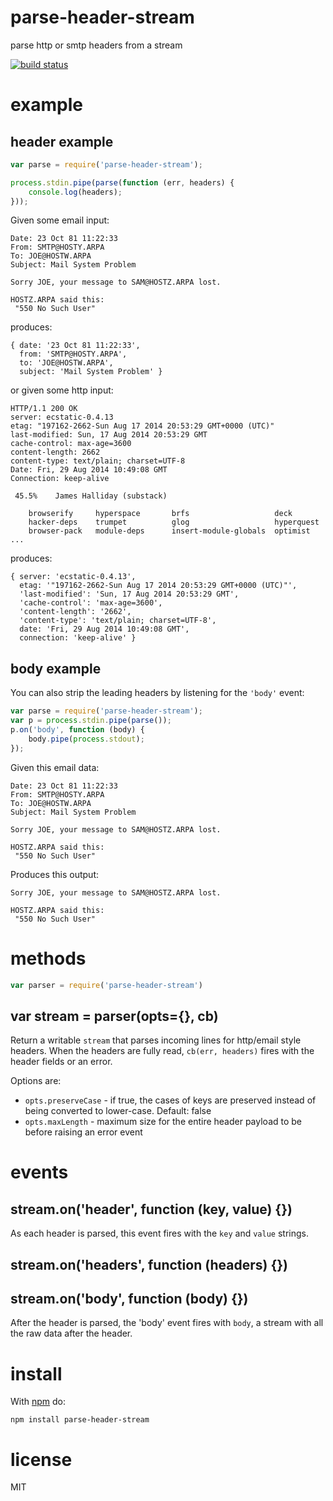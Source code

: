 # parse-header-stream

parse http or smtp headers from a stream

[![build status](https://secure.travis-ci.org/substack/parse-header-stream.png)](http://travis-ci.org/substack/parse-header-stream)

# example

## header example

``` js
var parse = require('parse-header-stream');

process.stdin.pipe(parse(function (err, headers) {
    console.log(headers);
}));
```

Given some email input:

```
Date: 23 Oct 81 11:22:33
From: SMTP@HOSTY.ARPA
To: JOE@HOSTW.ARPA
Subject: Mail System Problem

Sorry JOE, your message to SAM@HOSTZ.ARPA lost.

HOSTZ.ARPA said this:
 "550 No Such User"
```

produces:

```
{ date: '23 Oct 81 11:22:33',
  from: 'SMTP@HOSTY.ARPA',
  to: 'JOE@HOSTW.ARPA',
  subject: 'Mail System Problem' }
```

or given some http input:

```
HTTP/1.1 200 OK
server: ecstatic-0.4.13
etag: "197162-2662-Sun Aug 17 2014 20:53:29 GMT+0000 (UTC)"
last-modified: Sun, 17 Aug 2014 20:53:29 GMT
cache-control: max-age=3600
content-length: 2662
content-type: text/plain; charset=UTF-8
Date: Fri, 29 Aug 2014 10:49:08 GMT
Connection: keep-alive

 45.5%    James Halliday (substack)

    browserify     hyperspace       brfs                   deck
    hacker-deps    trumpet          glog                   hyperquest
    browser-pack   module-deps      insert-module-globals  optimist
...
```

produces:

```
{ server: 'ecstatic-0.4.13',
  etag: '"197162-2662-Sun Aug 17 2014 20:53:29 GMT+0000 (UTC)"',
  'last-modified': 'Sun, 17 Aug 2014 20:53:29 GMT',
  'cache-control': 'max-age=3600',
  'content-length': '2662',
  'content-type': 'text/plain; charset=UTF-8',
  date: 'Fri, 29 Aug 2014 10:49:08 GMT',
  connection: 'keep-alive' }
```

## body example

You can also strip the leading headers by listening for the `'body'` event:

``` js
var parse = require('parse-header-stream');
var p = process.stdin.pipe(parse());
p.on('body', function (body) {
    body.pipe(process.stdout);
});
```

Given this email data:

```
Date: 23 Oct 81 11:22:33
From: SMTP@HOSTY.ARPA
To: JOE@HOSTW.ARPA
Subject: Mail System Problem

Sorry JOE, your message to SAM@HOSTZ.ARPA lost.

HOSTZ.ARPA said this:
 "550 No Such User"
```

Produces this output:

```
Sorry JOE, your message to SAM@HOSTZ.ARPA lost.

HOSTZ.ARPA said this:
 "550 No Such User"
```

# methods

``` js
var parser = require('parse-header-stream')
```

## var stream = parser(opts={}, cb)

Return a writable `stream` that parses incoming lines for http/email style
headers. When the headers are fully read, `cb(err, headers)` fires with the
header fields or an error.

Options are:

* `opts.preserveCase` - if true, the cases of keys are preserved instead of being
converted to lower-case. Default: false
* `opts.maxLength` - maximum size for the entire header payload to be before
raising an error event

# events

## stream.on('header', function (key, value) {})

As each header is parsed, this event fires with the `key` and `value` strings.

## stream.on('headers', function (headers) {})

## stream.on('body', function (body) {})

After the header is parsed, the 'body' event fires with `body`, a stream with
all the raw data after the header.

# install

With [npm](https://npmjs.org) do:

```
npm install parse-header-stream
```

# license

MIT
